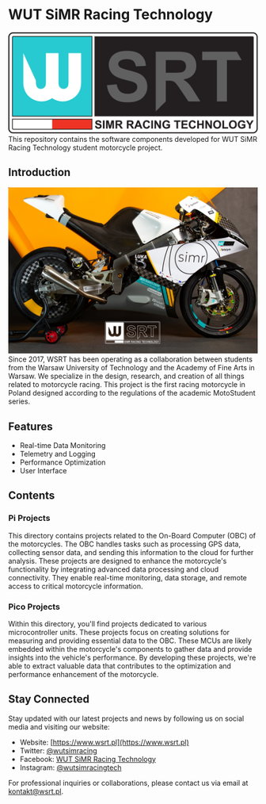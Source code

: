 # WUT SiMR Racing Technology

<img src="assets/wsrt_logo.png" alt="Wutsimr Racing Technology Logo" width="600"/>
This repository contains the software components developed for WUT SiMR Racing Technology student motorcycle project.

## Introduction
<img src="assets/wsrt_bike.jpeg" alt="Wutsimr Racing Technology Bike" width="600"/>
Since 2017, WSRT has been operating as a collaboration between students from the Warsaw University of Technology and the Academy of Fine Arts in Warsaw.
We specialize in the design, research, and creation of all things related to motorcycle racing. 
This project is the first racing motorcycle in Poland designed according to the regulations of the academic MotoStudent series.

## Features

* Real-time Data Monitoring
* Telemetry and Logging
* Performance Optimization
* User Interface

## Contents 

### Pi Projects
This directory contains projects related to the On-Board Computer (OBC) of the motorcycles. The OBC handles tasks such as processing GPS data, collecting sensor data, and sending this information to the cloud for further analysis.
These projects are designed to enhance the motorcycle's functionality by integrating advanced data processing and cloud connectivity. They enable real-time monitoring, data storage, and remote access to critical motorcycle information.

### Pico Projects
Within this directory, you'll find projects dedicated to various microcontroller units.
These projects focus on creating solutions for measuring and providing essential data to the OBC.
These MCUs are likely embedded within the motorcycle's components to gather data and provide insights into the vehicle's performance. 
By developing these projects, we're able to extract valuable data that contributes to the optimization and performance enhancement of the motorcycle.

## Stay Connected

Stay updated with our latest projects and news by following us on social media and visiting our website:

- Website: [https://www.wsrt.pl](https://www.wsrt.pl)
- Twitter: [@wutsimracing](https://twitter.com/wutsimracing)
- Facebook: [WUT SiMR Racing Technology](https://www.facebook.com/wutsimracing/)
- Instagram: [@wutsimracingtech](https://www.instagram.com/wutsimracingtech/)
  
For professional inquiries or collaborations, please contact us via email at [kontakt@wsrt.pl](mailto:kontakt@wsrt.pl).
